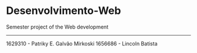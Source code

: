 # Desenvolvimento-Web
Semester project of the Web development 

-----------------------------------------------

1629310 - Patriky E. Galvão Mirkoski
1656686 - Lincoln Batista
